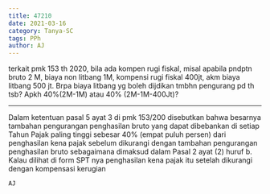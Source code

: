 ```yaml
---
title: 47210
date: 2021-03-16
category: Tanya-SC
tags: PPh
author: AJ
---
```


terkait pmk 153 th 2020, bila ada kompen rugi fiskal, misal apabila pndptn bruto 2 M, biaya non litbang 1M, kompensi rugi fiskal 400jt, akm biaya litbang 500 jt. Brpa biaya litbang yg boleh dijdikan tmbhn pengurang pd th tsb? Apkh 40%(2M-1M) atau 40% (2M-1M-400Jt)?

---

Dalam ketentuan pasal 5 ayat 3 di pmk 153/200 disebutkan bahwa besarnya tambahan pengurangan penghasilan bruto yang dapat dibebankan di setiap Tahun Pajak paling tinggi sebesar 40% (empat puluh persen) dari penghasilan kena pajak sebelum dikurangi dengan tambahan pengurangan penghasilan bruto sebagaimana dimaksud dalam Pasal 2 ayat (2) huruf b. Kalau dilihat di form SPT nya penghasilan kena pajak itu setelah dikurangi dengan kompensasi kerugian

`AJ`
